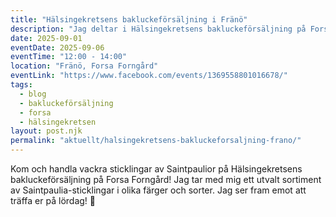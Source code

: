 ```yaml
---
title: "Hälsingekretsens bakluckeförsäljning i Fränö"
description: "Jag deltar i Hälsingekretsens bakluckeförsäljning på Forsa Forngård. Kom och handla sticklingar av Saintpaulior!"
date: 2025-09-01
eventDate: 2025-09-06
eventTime: "12:00 - 14:00"
location: "Fränö, Forsa Forngård"
eventLink: "https://www.facebook.com/events/1369558801016678/"
tags: 
  - blog
  - bakluckeförsäljning
  - forsa
  - hälsingekretsen
layout: post.njk
permalink: "aktuellt/halsingekretsens-bakluckeforsaljning-frano/"
---
```


Kom och handla vackra sticklingar av Saintpaulior på Hälsingekretsens bakluckeförsäljning på Forsa Forngård! Jag tar med mig ett utvalt sortiment av Saintpaulia-sticklingar i olika färger och sorter. Jag ser fram emot att träffa er på lördag! 🌸
